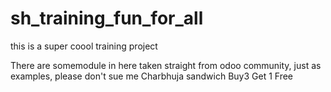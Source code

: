# sh_training_fun_for_all
this is a super coool training project 

There are somemodule in here taken straight from odoo community, just as examples, please don't sue me
Charbhuja sandwich Buy3 Get 1 Free
